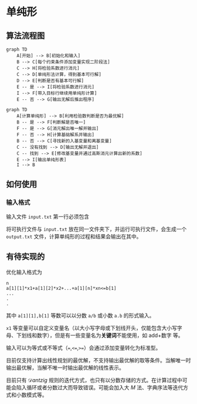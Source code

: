 # 单纯形

## 算法流程图

```mermaid
graph TD
	A[开始] --> B[初始化和输入]
	B --> C[每个约束条件添加变量实现二阶段法]
	C --> H[将检验系数进行消元]
	C --> D[单纯形法计算，得到基本可行解]
	D --> E[判断是否有基本可行解]
	E -- 是 --> I[将检验系数进行消元]
	I --> F[带入目标行继续用单纯形计算]
	E -- 否 --> G[输出无解后推出程序]
```
```mermaid
graph TD
	A[计算单纯形] --> B[利用检验数判断是否为最优解]
	B -- 是 --> F[判断解是否唯一]
	F -- 是 --> G[消元解出唯一解并输出]
	F -- 否 --> H[计算基础解系并输出]
	B -- 否 --> C[寻找新的入基变量和离基变量]
	C -- 没有找到 --> D[输出无解并退出]
	C -- 找到 --> E[修改基变量并通过高斯消元计算出新的系数]
	E --> I[输出单纯形表]
	I --> B
```

## 如何使用

### 输入格式

输入文件 `input.txt` 第一行必须包含

将可执行文件与 `input.txt` 放在同一文件夹下，并运行可执行文件，会生成一个 `output.txt` 文件，计算单纯形的过程和结果会输出在其中。

## 有待实现的

优化输入格式为
```
n
a[1][1]*x1+a[1][2]*x2+...+a[1][n]*xn<=b[1]
...
.
.
```
其中 `a[1][1],b[1]` 等数可以以分数 `a/b` 或小数 `a.b` 的形式输入。

`x1` 等变量可以自定义变量名（以大小写字母或下划线开头，仅能包含大小写字母、下划线和数字），但是有一些变量名为**关键词**不能使用，如 add+数字 等。

输入可以为等式或不等式（`=`,`<=`,`>=`）会通过添加变量转化为标准型。

目前仅支持计算出线性规划的最优解，不支持输出最优解的取等条件。当解唯一时输出最优解，当解不唯一时输出最优解的线性表示。

目前只有 $\mathcal{D}antzig$ 规则的迭代方式，也只有以分数存储的方式。在计算过程中可能会陷入循环或者分数过大而导致错误。可能会加入大 $M$ 法、字典序法等迭代方式和小数模式等。
